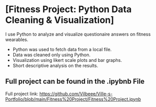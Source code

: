 # [Fitness Project: Python Data Cleaning & Visualization]
I use Python to analyze and visualize questionaire answers on fitness wearables.

- Python was used to fetch data from a local file.
- Data was cleaned only using Python.
- Visualization using likert scale plots and bar graphs.
- Short descriptive analysis on the results.

## Full project can be found in the .ipybnb File

Full project link: https://github.com/Vilbeee/Ville-s-Portfolio/blob/main/Fitness%20Project/Fitness%20Project.ipynb
